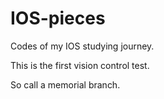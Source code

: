 # IOS-pieces
Codes of my IOS studying journey.

This is the first vision control test.

So call a memorial branch.
